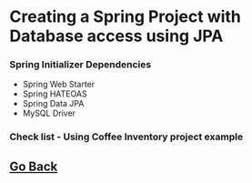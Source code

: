 # Creating a Spring Project with Database access using JPA

### Spring Initializer Dependencies

* Spring Web Starter
* Spring HATEOAS
* Spring Data JPA
* MySQL Driver

### **Check list - Using Coffee Inventory project example**

## [Go Back](https://github.com/Ahmed3lmallah/Java-Portfolio/blob/master/README.md)
